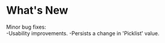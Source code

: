 # What's New
Minor bug fixes:    
    -Usability improvements.
    -Persists a change in 'Picklist' value.






